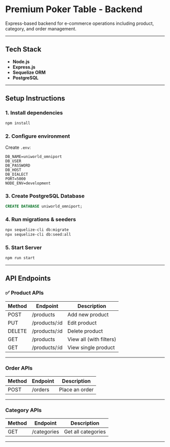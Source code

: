# Premium Poker Table - Backend

Express-based backend for e-commerce operations including product, category, and order management.

---

## Tech Stack

* **Node.js**
* **Express.js**
* **Sequelize ORM**
* **PostgreSQL**

---

## Setup Instructions

### 1. Install dependencies

```bash
npm install
```

### 2. Configure environment

Create `.env`:

```env
DB_NAME=uniworld_omniport
DB_USER
DB_PASSWORD
DB_HOST
DB_DIALECT
PORT=5000
NODE_ENV=development
```

### 3. Create PostgreSQL Database

```sql
CREATE DATABASE uniworld_omniport;
```

### 4. Run migrations & seeders

```bash
npx sequelize-cli db:migrate
npx sequelize-cli db:seed:all
```

### 5. Start Server

```bash
npm run start
```

---

## API Endpoints

### ✅ Product APIs

| Method | Endpoint       | Description             |
| ------ | -------------- | ----------------------- |
| POST   | /products      | Add new product         |
| PUT    | /products/\:id | Edit product            |
| DELETE | /products/\:id | Delete product          |
| GET    | /products      | View all (with filters) |
| GET    | /products/\:id | View single product     |

---

### Order APIs

| Method | Endpoint | Description    |
| ------ | -------- | -------------- |
| POST   | /orders  | Place an order |

---

### Category APIs

| Method | Endpoint    | Description        |
| ------ | ----------- | ------------------ |
| GET    | /categories | Get all categories |

---
